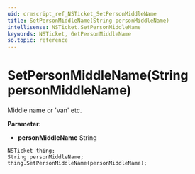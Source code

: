 ```yaml
---
uid: crmscript_ref_NSTicket_SetPersonMiddleName
title: SetPersonMiddleName(String personMiddleName)
intellisense: NSTicket.SetPersonMiddleName
keywords: NSTicket, GetPersonMiddleName
so.topic: reference
---
```


# SetPersonMiddleName(String personMiddleName)

Middle name or 'van' etc.

**Parameter:** 
* **personMiddleName** String

```crmscript
NSTicket thing;
String personMiddleName;
thing.SetPersonMiddleName(personMiddleName);
```

